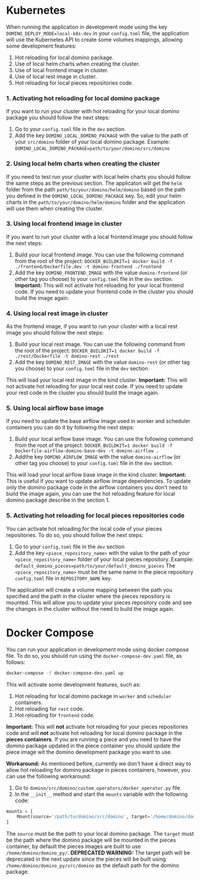 # Kubernetes

When running the application in development mode using the key `DOMINO_DEPLOY_MODE=local-k8s-dev` in your `config.toml` file, the application will use the Kubernetes API to create some volumes mappings, allowing some development features:
1. Hot reloading for local domino package.
2. Use of local helm charts when creating the cluster.
3. Use of local frontend image in cluster.
4. Use of local rest image in cluster.
5. Hot reloading for local pieces repositories code.


### 1. Activating hot reloading for local domino package
If you want to run your cluster with hot reloading for your local domino package you should follow the next steps:
1. Go to your `config.toml` file in the `dev` section
2. Add the key `DOMINO_LOCAL_DOMINO_PACKAGE` with the value to the path of your `src/domino` folder of your local domino package. Example: `DOMINO_LOCAL_DOMINO_PACKAGE=path/to/your/domino/src/domino`

### 2. Using local helm charts when creating the cluster
If you need to test run your cluster with local helm charts you should follow the same steps as the previous section.
The applicaton will get the `helm` folder from the path `path/to/your/domino/helm/domino` based on the path you defined in the `DOMINO_LOCAL_DOMINO_PACKAGE` key.
So, edit your helm charts in the `path/to/your/domino/helm/domino` folder and the application will use them when creating the cluster.

### 3. Using local frontend image in cluster
If you want to run your cluster with a local frontend image you should follow the next steps:
1. Build your local frontend image. You can use the following command from the root of the project: `DOCKER_BUILDKIT=1 docker build -f ./frontend/Dockerfile.dev -t domino-frontend ./frontend`
2. Add the key `DOMINO_FRONTEND_IMAGE` with the value `domino-frontend` (or other tag you choose) to your `config.toml` file in the `dev` section.
**Important:** This will not activate hot reloading for your local frontend code. If you need to update your frontend code in the cluster you should build the image again.

### 4. Using local rest image in cluster
As the frontend image, if you want to run your cluster with a local rest image you should follow the next steps:
1. Build your local rest image. You can use the following command from the root of the project: `DOCKER_BUILDKIT=1 docker build -f ./rest/Dockerfile -t domino-rest ./rest`
2. Add the key `DOMINO_REST_IMAGE` with the value `domino-rest` (or other tag you choose) to your `config.toml` file in the `dev` section.

This will load your local rest image in the kind cluster.
**Important:** This will not activate hot reloading for your local rest code. If you need to update your rest code in the cluster you should build the image again.

### 5. Using local airflow base image
If you need to update the base airflow image used in worker and scheduler containers you can do it by following the next steps:
1. Build your local airflow base image. You can use the following command from the root of the project: `DOCKER_BUILDKIT=1 docker build -f Dockerfile-airflow-domino-base-dev -t domino-airflow .`
2. Addthe key `DOMINO_AIRFLOW_IMAGE` with the value `domino-airflow` (or other tag you choose) to your `config.toml` file in the `dev` section.

This will load your local airflow base image in the kind cluster.
**Important:** This is useful if you want to update airflow image dependencies.
To update only the domino package code in the airflow containers you don't need to build the image again, you can use the hot reloading feature for local domino package describe in the section 1.


### 5. Activating hot reloading for local pieces repositories code
You can activate hot reloading for the local code of your pieces repositories. To do so, you should follow the next steps:
1. Go to your `config.toml` file in the `dev` section
2. Add the key `<piece_repository_name>` with the value to the path of your `<piece_repository_name>` folder of your local pieces repository. Example: `default_domino_pieces=path/to/your/default_domino_pieces`
The `<piece_repository_name>` must be the same name in the piece repository `config.toml` file in `REPOSITORY_NAME` key.

The application will create a volume mapping between the path you specified and the path in the cluster where the pieces repository is mounted. This will allow you to update your pieces repository code and see the changes in the cluster without the need to build the image again.


# Docker Compose
You can run your application in development mode using docker compose file.
To do so, you should run using the `docker-compose-dev.yaml` file, as follows:
```bash
docker-compose -f docker-compose-dev.yaml up
```
This will activate some development features, such as:
1. Hot reloading for local domino package in `worker` and `scheduler` containers.
2. Hot reloading for `rest` code.
3. Hot reloading for `frontend` code.

**Important:** This will **not** activate hot reloading for your pieces repositories code and will **not** activate hot reloading for local domino package in the **pieces containers**. If you are running a piece and you need to have the domino package updated in the piece container you should update the piece image wit the domino development package you want to use.

**Workaround:** As mentioned before, currently we don't have a direct way to allow hot reloading for domino package in pieces containers, however, you can use the following workaround:

1. Go to `domino/src/domino/custom_operators/docker_operator.py` file.
2. In the `__init__` method and start the `mounts` variable with the following code:
```python
mounts = [
    Mount(source='/path/to/domino/src/domino', target='/home/domino/domino_py/', type='bind', read_only=True)
]
```
The `source` must be the path to your local domino package. The `target` must be the path where the domino package will be mounted in the pieces container, by default the pieces images are built to use `/home/domino/domino_py/`.
**DEPRECATED WARNING:** The target path will be deprecated in the next update since the pieces will be built using `/home/domino/domino_py/src/domino` as the default path for the domino package.

